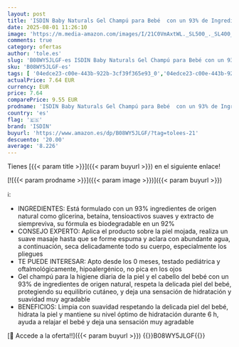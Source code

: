 ```yaml
---
layout: post
title: 'ISDIN Baby Naturals Gel Champú para Bebé  con un 93% de Ingredientes de Origen Natural  200ml'
date: 2025-08-01 11:26:10
image: 'https://m.media-amazon.com/images/I/21C0VmAxtWL._SL500_._SL400_.jpg'
comments: true
category: ofertas
author: 'tole.es'
slug: 'B08WY5JLGF-es ISDIN Baby Naturals Gel Champú para Bebé con un 93% de...'
sku: 'B08WY5JLGF-es'
tags: [ '04edce23-c00e-443b-922b-3cf39f365e93_0','04edce23-c00e-443b-922b-3cf39f365e93_3401','Amazon Súper | Bebé','Arborist Merchandising Root','Baño','Bebé','Gel de ducha para bebé','Higiene y cuidado','Self Service','Special Features Stores','bebé','isdin','🇪🇸', ]
actualPrice: 7.64 EUR
currency: EUR
price: 7.64
comparePrice: 9.55 EUR
prodname: 'ISDIN Baby Naturals Gel Champú para Bebé  con un 93% de Ingredientes de Origen Natural  200ml'
country: 'es'
flag: '🇪🇸'
brand: 'ISDIN'
buyurl: 'https://www.amazon.es/dp/B08WY5JLGF/?tag=tolees-21'
descuento: '20.00'
average: '8.226'
---
```


Tienes [{{< param title >}}]({{< param buyurl >}}) en el siguiente enlace!

[![{{< param prodname >}}]({{< param image >}})]({{< param buyurl >}})

ℹ️:

- INGREDIENTES: Está formulado con un 93% ingredientes de origen natural como glicerina, betaína, tensioactivos suaves y extracto de siempreviva, su fórmula es biodegradable en un 92%
- CONSEJO EXPERTO: Aplica el producto sobre la piel mojada, realiza un suave masaje hasta que se forme espuma y aclara con abundante agua, a continuación, seca delicadamente todo su cuerpo, especialmente los pliegues
- TE PUEDE INTERESAR: Apto desde los 0 meses, testado pediátrica y oftalmológicamente, hipoalergénico, no pica en los ojos
- Gel champú para la higiene diaria de la piel y el cabello del bebé con un 93% de ingredientes de origen natural, respeta la delicada piel del bebé, protegiendo su equilibrio cutáneo, y deja una sensación de hidratación y suavidad muy agradable
- BENEFICIOS: Limpia con suavidad respetando la delicada piel del bebé, hidrata la piel y mantiene su nivel óptimo de hidratación durante 6 h, ayuda a relajar el bebé y deja una sensación muy agradable

[🛒 Accede a la oferta!!]({{< param buyurl >}})
{{<world>}}B08WY5JLGF{{</world>}}
